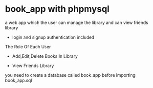 # book_app with phpmysql
a web app which the user can manage the library and can view friends library

- login and signup authentication included 

The Role Of Each User 

- Add,Edit,Delete Books In Library

- View Friends Library

you need to create a database called book_app before importing book_app.sql
